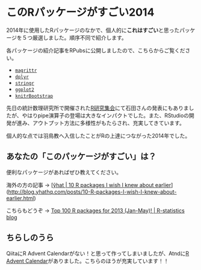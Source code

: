 このRパッケージがすごい2014
=====

2014年に使用したRパッケージのなかで、個人的に**これはすごい**と思ったパッケージを５つ厳選しました。順序不同で紹介します。

各パッケージの紹介記事をRPubsに公開しましたので、こちらからご覧ください。

* [`magrittr`](http://rpubs.com/uri-sy/demo_magrittr)
* [`dplyr`](http://rpubs.com/uri-sy/demo_dplyr)
* [`stringr`](http://rpubs.com/uri-sy/demo_stringr)
* [`ggplot2`](http://rpubs.com/uri-sy/demo_ggplot2)
* [`knitrBootstrap`](http://rpubs.com/uri-sy/demo_kinitBootstrap)

先日の統計数理研究所で開催された[R研究集会](http://prcs.ism.ac.jp/useRjp/hiki.cgi?2014%C7%AF%C5%D9+%A5%C7%A1%BC%A5%BF%B2%F2%C0%CF%B4%C4%B6%ADR%A4%CE%C0%B0%C8%F7%A4%C8%CD%F8%CD%D1)にて石田さんの発表にもありましたが、やはりpipe演算子の登場は大きなインパクトでした。また、RStudioの開発が進み、アウトプット方法に多様性がもたらされ、充実してきています。

個人的な点では羽鳥教へ入信したことがRの上達につながった2014年でした。

## あなたの「このパッケージがすごい」は？

便利なパッケージがあればぜひ教えてください。

海外の方の記事 -> [[ŷhat | 10 R packages I wish I knew about earlier](http://blog.yhathq.com/posts/10-R-packages-I-wish-I-knew-about-earlier.html)](http://blog.yhathq.com/posts/10-R-packages-I-wish-I-knew-about-earlier.html)

こちらもどうぞ -> [Top 100 R packages for 2013 (Jan-May)! | R-statistics blog](http://www.r-statistics.com/2013/06/top-100-r-packages-for-2013-jan-may/)

## ちらしのうら

QiitaにR Advent Calendarがない！と思って作ってしまいましたが、Atndに[R Advent Calendar](https://atnd.org/events/58648)がありました。こちらのほうが充実しています！！